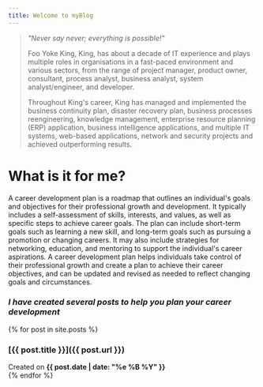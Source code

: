 ```yaml
---
title: Welcome to myBlog
---
```


> *"Never say never; everything is possible!"*
> 
> Foo Yoke King, King, has about a decade of IT experience and plays multiple roles in organisations in a fast-paced environment and various sectors, from the range of project manager, product owner, consultant, process analyst, business analyst, system analyst/engineer, and developer.
> 
> Throughout King's career, King has managed and implemented the business continuity plan, disaster recovery plan, business processes reengineering, knowledge management, enterprise resource planning (ERP) application, business intelligence applications, and multiple IT systems, web-based applications, network and security projects and achieved outperforming results.

# What is it for me?
A career development plan is a roadmap that outlines an individual's goals and objectives for their professional growth and development. It typically includes a self-assessment of skills, interests, and values, as well as specific steps to achieve career goals. The plan can include short-term goals such as learning a new skill, and long-term goals such as pursuing a promotion or changing careers. It may also include strategies for networking, education, and mentoring to support the individual's career aspirations. A career development plan helps individuals take control of their professional growth and create a plan to achieve their career objectives, and can be updated and revised as needed to reflect changing goals and circumstances.

### *I have created several posts to help you plan your career development*
{% for post in site.posts %}   
### [{{ post.title }}]({{ post.url }})
Created on **{{ post.date | date: "%e %B %Y" }}**            
{% endfor %}
